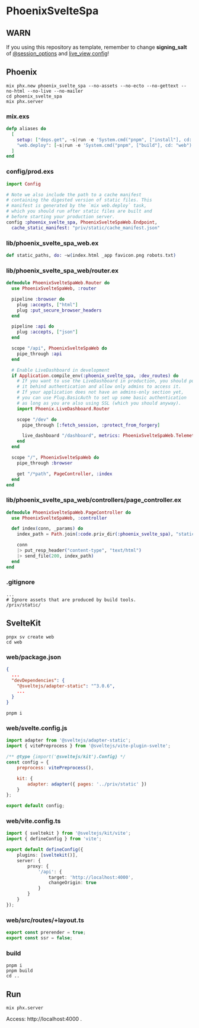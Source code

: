 # PhoenixSvelteSpa

## WARN

If you using this repository as template, remember to change **signing_salt** of [@session_options](lib/phoenix_svelte_spa_web/endpoint.ex#L10) and [live_view config](config/config.exs#L22)!

## Phoenix

```shell
mix phx.new phoenix_svelte_spa --no-assets --no-ecto --no-gettext --no-html --no-live --no-mailer
cd phoenix_svelte_spa
mix phx.server
```

### mix.exs

```elixir
defp aliases do
  [
    setup: ["deps.get", ~s|run -e 'System.cmd("pnpm", ["install"], cd: "web")'|],
    "web.deploy": [~s|run -e 'System.cmd("pnpm", ["build"], cd: "web")'|]
  ]
end
```

### config/prod.exs

```elixir
import Config

# Note we also include the path to a cache manifest
# containing the digested version of static files. This
# manifest is generated by the `mix web.deploy` task,
# which you should run after static files are built and
# before starting your production server.
config :phoenix_svelte_spa, PhoenixSvelteSpaWeb.Endpoint,
  cache_static_manifest: "priv/static/cache_manifest.json"
```

### lib/phoenix_svelte_spa_web.ex

```elixir
def static_paths, do: ~w(index.html _app favicon.png robots.txt)
```

### lib/phoenix_svelte_spa_web/router.ex

```elixir
defmodule PhoenixSvelteSpaWeb.Router do
  use PhoenixSvelteSpaWeb, :router

  pipeline :browser do
    plug :accepts, ["html"]
    plug :put_secure_browser_headers
  end

  pipeline :api do
    plug :accepts, ["json"]
  end

  scope "/api", PhoenixSvelteSpaWeb do
    pipe_through :api
  end

  # Enable LiveDashboard in development
  if Application.compile_env(:phoenix_svelte_spa, :dev_routes) do
    # If you want to use the LiveDashboard in production, you should put
    # it behind authentication and allow only admins to access it.
    # If your application does not have an admins-only section yet,
    # you can use Plug.BasicAuth to set up some basic authentication
    # as long as you are also using SSL (which you should anyway).
    import Phoenix.LiveDashboard.Router

    scope "/dev" do
      pipe_through [:fetch_session, :protect_from_forgery]

      live_dashboard "/dashboard", metrics: PhoenixSvelteSpaWeb.Telemetry
    end
  end

  scope "/", PhoenixSvelteSpaWeb do
    pipe_through :browser

    get "/*path", PageController, :index
  end
end
```

### lib/phoenix_svelte_spa_web/controllers/page_controller.ex

```elixir
defmodule PhoenixSvelteSpaWeb.PageController do
  use PhoenixSvelteSpaWeb, :controller

  def index(conn, _params) do
    index_path = Path.join(:code.priv_dir(:phoenix_svelte_spa), "static/index.html")

    conn
    |> put_resp_header("content-type", "text/html")
    |> send_file(200, index_path)
  end
end
```

### .gitignore

```
...
# Ignore assets that are produced by build tools.
/priv/static/
```

## SvelteKit

```shell
pnpx sv create web
cd web
```

### web/package.json

```json
{
  ...
  "devDependencies": {
    "@sveltejs/adapter-static": "^3.0.6",
	...
  }
}
```

```shell
pnpm i
```

### web/svelte.config.js

```javascript
import adapter from '@sveltejs/adapter-static';
import { vitePreprocess } from '@sveltejs/vite-plugin-svelte';

/** @type {import('@sveltejs/kit').Config} */
const config = {
	preprocess: vitePreprocess(),

	kit: {
		adapter: adapter({ pages: '../priv/static' })
	}
};

export default config;
```

### web/vite.config.ts

```typescript
import { sveltekit } from '@sveltejs/kit/vite';
import { defineConfig } from 'vite';

export default defineConfig({
	plugins: [sveltekit()],
	server: {
		proxy: {
			'/api': {
				target: 'http://localhost:4000',
				changeOrigin: true
			}
		}
	}
});
```

### web/src/routes/+layout.ts

```typescript
export const prerender = true;
export const ssr = false;
```

### build

```shell
pnpm i
pnpm build
cd ..
```

## Run

```shell
mix phx.server
```

Access: http://localhost:4000 .
